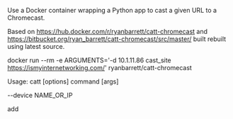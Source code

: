 Use a Docker container wrapping a Python app to cast a given URL to a Chromecast.

Based on https://hub.docker.com/r/ryanbarrett/catt-chromecast and https://bitbucket.org/ryan_barrett/catt-chromecast/src/master/ built rebuilt using latest source.

docker run --rm -e ARGUMENTS='-d 10.1.11.86 cast_site https://ismyinternetworking.com/' ryanbarrett/catt-chromecast

Usage: catt [options] command [args]

--device NAME_OR_IP

add